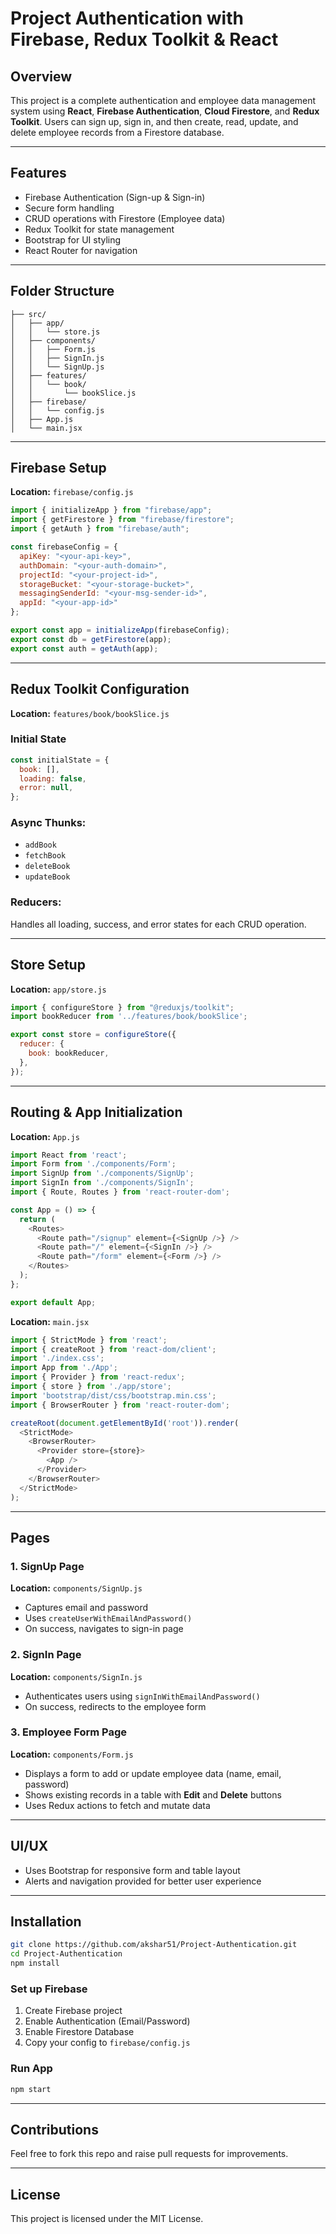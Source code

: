 # Project Authentication with Firebase, Redux Toolkit & React

## Overview

This project is a complete authentication and employee data management system using **React**, **Firebase Authentication**, **Cloud Firestore**, and **Redux Toolkit**. Users can sign up, sign in, and then create, read, update, and delete employee records from a Firestore database.

---

## Features

* Firebase Authentication (Sign-up & Sign-in)
* Secure form handling
* CRUD operations with Firestore (Employee data)
* Redux Toolkit for state management
* Bootstrap for UI styling
* React Router for navigation

---

## Folder Structure

```
├── src/
│   ├── app/
│   │   └── store.js
│   ├── components/
│   │   ├── Form.js
│   │   ├── SignIn.js
│   │   └── SignUp.js
│   ├── features/
│   │   └── book/
│   │       └── bookSlice.js
│   ├── firebase/
│   │   └── config.js
│   ├── App.js
│   └── main.jsx
```

---

## Firebase Setup

**Location:** `firebase/config.js`

```js
import { initializeApp } from "firebase/app";
import { getFirestore } from "firebase/firestore";
import { getAuth } from "firebase/auth";

const firebaseConfig = {
  apiKey: "<your-api-key>",
  authDomain: "<your-auth-domain>",
  projectId: "<your-project-id>",
  storageBucket: "<your-storage-bucket>",
  messagingSenderId: "<your-msg-sender-id>",
  appId: "<your-app-id>"
};

export const app = initializeApp(firebaseConfig);
export const db = getFirestore(app);
export const auth = getAuth(app);
```

---

## Redux Toolkit Configuration

**Location:** `features/book/bookSlice.js`

### Initial State

```js
const initialState = {
  book: [],
  loading: false,
  error: null,
};
```

### Async Thunks:

* `addBook`
* `fetchBook`
* `deleteBook`
* `updateBook`

### Reducers:

Handles all loading, success, and error states for each CRUD operation.

---

## Store Setup

**Location:** `app/store.js`

```js
import { configureStore } from "@reduxjs/toolkit";
import bookReducer from '../features/book/bookSlice';

export const store = configureStore({
  reducer: {
    book: bookReducer,
  },
});
```

---

## Routing & App Initialization

**Location:** `App.js`

```js
import React from 'react';
import Form from './components/Form';
import SignUp from './components/SignUp';
import SignIn from './components/SignIn';
import { Route, Routes } from 'react-router-dom';

const App = () => {
  return (
    <Routes>
      <Route path="/signup" element={<SignUp />} />
      <Route path="/" element={<SignIn />} />
      <Route path="/form" element={<Form />} />
    </Routes>
  );
};

export default App;
```

**Location:** `main.jsx`

```js
import { StrictMode } from 'react';
import { createRoot } from 'react-dom/client';
import './index.css';
import App from './App';
import { Provider } from 'react-redux';
import { store } from './app/store';
import 'bootstrap/dist/css/bootstrap.min.css';
import { BrowserRouter } from 'react-router-dom';

createRoot(document.getElementById('root')).render(
  <StrictMode>
    <BrowserRouter>
      <Provider store={store}>
        <App />
      </Provider>
    </BrowserRouter>
  </StrictMode>
);
```

---

## Pages

### 1. **SignUp Page**

**Location:** `components/SignUp.js`

* Captures email and password
* Uses `createUserWithEmailAndPassword()`
* On success, navigates to sign-in page

### 2. **SignIn Page**

**Location:** `components/SignIn.js`

* Authenticates users using `signInWithEmailAndPassword()`
* On success, redirects to the employee form

### 3. **Employee Form Page**

**Location:** `components/Form.js`

* Displays a form to add or update employee data (name, email, password)
* Shows existing records in a table with **Edit** and **Delete** buttons
* Uses Redux actions to fetch and mutate data

---

## UI/UX

* Uses Bootstrap for responsive form and table layout
* Alerts and navigation provided for better user experience

---

## Installation

```bash
git clone https://github.com/akshar51/Project-Authentication.git
cd Project-Authentication
npm install
```

### Set up Firebase

1. Create Firebase project
2. Enable Authentication (Email/Password)
3. Enable Firestore Database
4. Copy your config to `firebase/config.js`

### Run App

```bash
npm start
```

---

## Contributions

Feel free to fork this repo and raise pull requests for improvements.

---

## License

This project is licensed under the MIT License.
